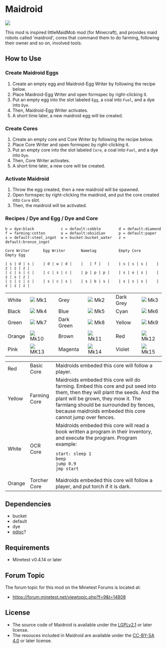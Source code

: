 # Maidroid

<img src=http://i.imgur.com/oWjrLtK.png>

This mod is inspired littleMaidMob mod (for Minecraft), and provides maid robots called 'maidroid', cores that command them to do farming, following their owner and so on, involved tools.

## How to Use

### Create Maidroid Eggs

1. Create an empty egg and Maidroid-Egg Writer by following the recipe below.
2. Place Maidroid-Egg Writer and open formspec by right-clicking it.
3. Put an empty egg into the slot labeled `Egg`, a coal into `Fuel`, and a dye into `Dye`.
4. Then, Maidroid-Egg Writer activates.
5. A short time later, a new maidroid egg will be created.

### Create Cores

1. Create an empty core and Core Writer by following the recipe below.
2. Place Core Writer and open formspec by right-clicking it.
3. Put an empty core into the slot labeled `Core`, a coal into `Fuel`, and a dye into `Dye`.
4. Then, Core Writer activates.
5. A short time later, a new core will be created.

### Activate Maidroid

1. Throw the egg created, then a new maidroid will be spawned.
2. Open formspec by right-clicking the maidroid, and put the core created into `Core` slot.
3. Then, the maidroid will be activated.

### Recipes / Dye and Egg / Dye and Core

```
b = dye:black            c = default:cobble        d = default:diamond
f = farming:cotton       o = default:obsidian      p = default:paper
s = default:steel_ingot  w = bucket:bucket_water   z = default:bronze_ingot  

Core Writer      Egg Writer       Nametag          Empty Core       Empty Egg

| s | d | s |    | d | w | d |    |   | f |   |    | s | s | s |    | z | z | z |
| c | s | c |    | c | s | c |    | p | p | p |    | s | o | s |    | z | s | z |
| c | c | c |    | s | c | s |    | s | b | s |    | s | s | s |    | z | z | z |
```

<table>
<tr>
<td>White</td><td><img src=http://i.imgur.com/lsdq79e.png> Mk1</td>
<td></td>
<td>Grey</td><td><img src=http://i.imgur.com/9ffUTjB.png> Mk2</td>
<td></td>
<td>Dark Grey</td><td><img src=http://i.imgur.com/HWtLvqb.png> Mk3</td>
</tr>

<tr>
<td>Black</td><td><img src=http://i.imgur.com/GoHRTRC.png> Mk4</td>
<td></td>
<td>Blue</td><td><img src=http://i.imgur.com/JTZTCS9.png> Mk5</td>
<td></td>
<td>Cyan</td><td><img src=http://i.imgur.com/hHw6mbD.png> Mk6</td>
</tr>

<tr>
<td>Green</td><td><img src=http://i.imgur.com/YdzOgvM.png> Mk7</td>
<td></td>
<td>Dark Green</td><td><img src=http://i.imgur.com/UXB52Ce.png> Mk8</td>
<td></td>
<td>Yellow</td><td><img src=http://i.imgur.com/hcd9vk4.png> Mk9</td>
</tr>

<tr>
<td>Orange</td><td><img src=http://i.imgur.com/6UjS63j.png> Mk10</td>
<td></td>
<td>Brown</td><td><img src=http://i.imgur.com/ayz4uP3.png> Mk11</td>
<td></td>
<td>Red</td><td><img src=http://i.imgur.com/rqknHh7.png> Mk12</td>
</tr>

<tr>
<td>Pink</td><td><img src=http://i.imgur.com/UNALjMo.png> MK13</td>
<td></td>
<td>Magenta</td><td><img src=http://i.imgur.com/iorRtmf.png> Mk14</td>
<td></td>
<td>Violet</td><td><img src=http://i.imgur.com/UX3w1Cx.png> Mk15</td>
</tr>

</table>

<table>
<tr>
<td>Red</td><td>Basic Core</td><td>Maidroids embeded this core will follow a player.</td>
</tr>
<tr>
<td>Yellow</td><td>Farming Core</td><td>Maidroids embeded this core will do farming. Embed this core and put seed into them, then they will plant the seeds. And the plant will be grown, they mow it. The farmlang should be surrounded by fences, because maidroids embeded this core cannot jump over fences.</td>
</tr>
<tr>
<td>White</td><td>OCR Core</td><td>Maidroids embeded this core will read a book written a program in their inventory, and execute the program. Program example:
<pre><code>start: sleep 1
beep
jump 0.9
jmp start
</code></pre>
</tr>
<tr>
<td>Orange</td><td>Torcher Core</td><td>Maidroids embeded this core will follow a player, and put torch if it is dark.</td>
</tr>
</table>

## Dependencies

- bucket
- default
- dye
- [pdisc](https://github.com/HybridDog/pdisc)?

## Requirements

- Minetest v0.4.14 or later

## Forum Topic

The forum topic for this mod on the Minetest Forums is located at:

- https://forum.minetest.net/viewtopic.php?f=9&t=14808

## License

- The source code of Maidroid is available under the [LGPLv2.1](https://www.gnu.org/licenses/old-licenses/lgpl-2.1.txt) or later license.
- The resouces included in Maidroid are available under the [CC-BY-SA 4.0](https://creativecommons.org/licenses/by-sa/4.0/) or later license.
